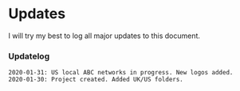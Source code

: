 # Updates
 
I will try my best to log all major updates to this document.
 
  

 
 
### Updatelog
```
2020-01-31: US local ABC networks in progress. New logos added.
2020-01-30: Project created. Added UK/US folders.
```
  
  
  

